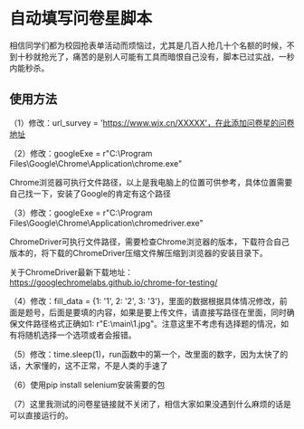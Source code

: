# 自动填写问卷星脚本

相信同学们都为校园抢表单活动而烦恼过，尤其是几百人抢几十个名额的时候，不到十秒就抢光了，痛苦的是别人可能有工具而暗恨自己没有，脚本已过实战，一秒内能秒杀。

## 使用方法

（1）修改：url_survey = 'https://www.wjx.cn/XXXXX'，在此添加问卷星的问卷地址

（2）修改：googleExe = r"C:\Program Files\Google\Chrome\Application\chrome.exe"

Chrome浏览器可执行文件路径，以上是我电脑上的位置可供参考，具体位置需要自己找一下，安装了Google的肯定有这个路径

（3）修改：googleExe = r"C:\Program Files\Google\Chrome\Application\chromedriver.exe"

ChromeDriver可执行文件路径，需要检查Chrome浏览器的版本，下载符合自己版本的，将下载的ChromeDriver压缩文件解压缩到浏览器的安装目录下。

关于ChromeDriver最新下载地址：<https://googlechromelabs.github.io/chrome-for-testing/>

（4）修改：fill_data = {1: '1', 2: '2', 3: '3'}，里面的数据根据具体情况修改，前面是题号，后面是要填的内容，如果是要上传文件，请直接写路径在里面，同时确保文件路径格式正确如1: r"E:\main\1.jpg"。注意这里不考虑有选择题的情况，如有将随机选择一个选项或者会报错。

（5）修改：time.sleep(1)，run函数中的第一个，改里面的数字，因为太快了的话，大家懂的，这不正常，不是人类的手速了

（6）使用pip install selenium安装需要的包

（7）这里我测试的问卷星链接就不关闭了，相信大家如果没遇到什么麻烦的话是可以直接运行的。